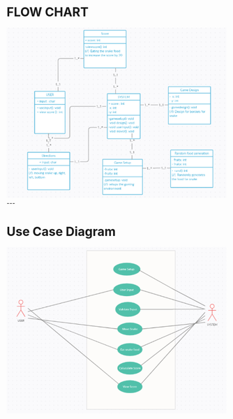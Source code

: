 # FLOW CHART
<img src="Images\Classdiagram.PNG">
---

# Use Case Diagram
<img src="Images\UseCaseDiagram.PNG" >
